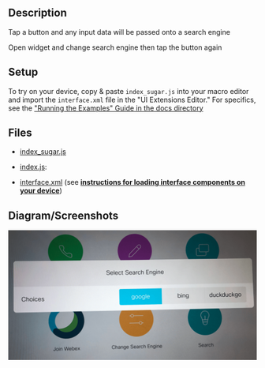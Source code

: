 ## Description

Tap a button and any input data will be passed onto a search engine

Open widget and change search engine then tap the button again

## Setup

To try on your device, copy & paste ```index_sugar.js``` into your macro editor and import the ```interface.xml``` file in the "UI Extensions Editor." For specifics, see the ["Running the Examples" Guide in the docs directory](../../docs/running-the-examples.md)

## Files

* [index_sugar.js](index_sugar.js)

* [index.js](index.js): 

* [interface.xml](interface.xml) (see **[instructions for loading interface components on your device](../../docs/running-the-examples.md#experimenting-w-an-example)**)


## Diagram/Screenshots

![screenshot](./assets/ex3_searchengine.png)

